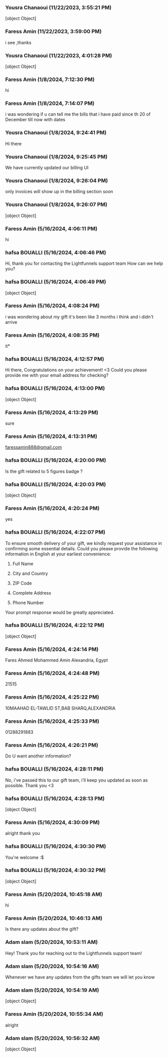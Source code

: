 ### Yousra Chanaoui (11/22/2023, 3:55:21 PM)

[object Object]

### Faress Amin (11/22/2023, 3:59:00 PM)

i see ,thanks

### Yousra Chanaoui (11/22/2023, 4:01:28 PM)

[object Object]

### Faress Amin (1/8/2024, 7:12:30 PM)

hi

### Faress Amin (1/8/2024, 7:14:07 PM)

i was wondering if u can tell me the bills that i have paid since th 20 of December till now with dates

### Yousra Chanaoui (1/8/2024, 9:24:41 PM)

Hi there

### Yousra Chanaoui (1/8/2024, 9:25:45 PM)

We have currently updated our billing UI

### Yousra Chanaoui (1/8/2024, 9:26:04 PM)

only invoices will show up in the billing section soon

### Yousra Chanaoui (1/8/2024, 9:26:07 PM)

[object Object]

### Faress Amin (5/16/2024, 4:06:11 PM)

hi

### hafsa BOUALLI (5/16/2024, 4:06:46 PM)

Hi, thank you for contacting the Lightfunnels support team
How can we help you?

### hafsa BOUALLI (5/16/2024, 4:06:49 PM)

[object Object]

### Faress Amin (5/16/2024, 4:08:24 PM)

i was wondering about my gift it's been like 3 months i think and i didn't arrive

### Faress Amin (5/16/2024, 4:08:35 PM)

it*

### hafsa BOUALLI (5/16/2024, 4:12:57 PM)

Hi there, 
Congratulations on your achievement! <3  Could you please provide me with your email address for checking?

### hafsa BOUALLI (5/16/2024, 4:13:00 PM)

[object Object]

### Faress Amin (5/16/2024, 4:13:29 PM)

sure

### Faress Amin (5/16/2024, 4:13:31 PM)

faressamin888@gmail.com

### hafsa BOUALLI (5/16/2024, 4:20:00 PM)

Is the gift related to 5 figures badge ?

### hafsa BOUALLI (5/16/2024, 4:20:03 PM)

[object Object]

### Faress Amin (5/16/2024, 4:20:24 PM)

yes

### hafsa BOUALLI (5/16/2024, 4:22:07 PM)

To ensure smooth delivery of your gift, we kindly request your assistance in confirming some essential details. Could you please provide the following information in English at your earliest convenience:

1. Full Name

2. City and Country

3. ZIP Code

4. Complete Address

5. Phone Number


Your prompt response would be greatly appreciated.

### hafsa BOUALLI (5/16/2024, 4:22:12 PM)

[object Object]

### Faress Amin (5/16/2024, 4:24:14 PM)

Fares Ahmed Mohammed Amin
Alexandria, Egypt

### Faress Amin (5/16/2024, 4:24:48 PM)

21515

### Faress Amin (5/16/2024, 4:25:22 PM)

10MAAHAD EL-TAWLID ST,BAB SHARQ,ALEXANDRIA

### Faress Amin (5/16/2024, 4:25:33 PM)

01288291883

### Faress Amin (5/16/2024, 4:26:21 PM)

Do U want another information?

### hafsa BOUALLI (5/16/2024, 4:28:11 PM)

No, i've passed this to our gift team, i'll keep you updated as soon as possible. Thank you <3

### hafsa BOUALLI (5/16/2024, 4:28:13 PM)

[object Object]

### Faress Amin (5/16/2024, 4:30:09 PM)

alright thank you

### hafsa BOUALLI (5/16/2024, 4:30:30 PM)

You're welcome :$

### hafsa BOUALLI (5/16/2024, 4:30:32 PM)

[object Object]

### Faress Amin (5/20/2024, 10:45:18 AM)

hi

### Faress Amin (5/20/2024, 10:46:13 AM)

Is there any updates about the gift?

### Adam slam (5/20/2024, 10:53:11 AM)

Hey!
Thank you for reaching out to the Lightfunnels support team!

### Adam slam (5/20/2024, 10:54:16 AM)

Whenever we have any updates from the gifts team we will let you know

### Adam slam (5/20/2024, 10:54:19 AM)

[object Object]

### Faress Amin (5/20/2024, 10:55:34 AM)

alright

### Adam slam (5/20/2024, 10:56:32 AM)

[object Object]
